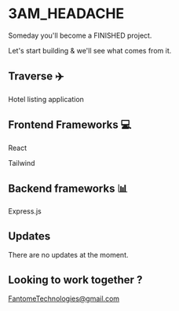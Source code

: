 # 3AM_HEADACHE
Someday you'll become a FINISHED project.

Let's start building &amp; we'll see what comes from it.

## Traverse ✈️

Hotel listing application

## Frontend Frameworks 💻

React 

Tailwind 

## Backend frameworks 📊

Express.js

## Updates

There are no updates at the moment.

## Looking to work together ? 

FantomeTechnologies@gmail.com
